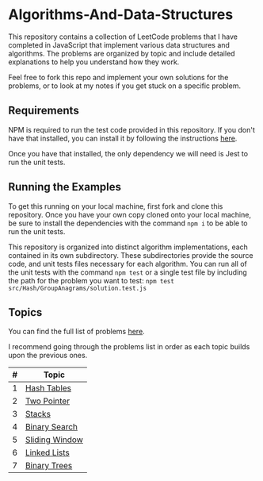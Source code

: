 # Algorithms-And-Data-Structures
This repository contains a collection of LeetCode problems that I have completed in JavaScript that implement various data structures and algorithms. The problems are organized by topic and include detailed explanations to help you understand how they work.

Feel free to fork this repo and implement your own solutions for the problems, or to look at my notes if you get stuck on a specific problem.

## Requirements

NPM is required to run the test code provided in this repository. If you don't have that installed, you can install it by following the instructions [here](https://docs.npmjs.com/downloading-and-installing-node-js-and-npm).

Once you have that installed, the only dependency we will need is Jest to run the unit tests.

## Running the Examples

To get this running on your local machine, first fork and clone this repository. Once you have your own copy cloned onto your local machine, be sure to install the dependencies with the command `npm i` to be able to run the unit tests.

This repository is organized into distinct algorithm implementations, each contained in its own subdirectory. These subdirectories provide the source code, and unit tests files necessary for each algorithm. You can run all of the unit tests with the command `npm test` or a single test file by including the path for the problem you want to test: `npm test src/Hash/GroupAnagrams/solution.test.js`

## Topics

You can find the full list of problems [here](https://github.com/Abi-Liu/Algorithms-And-Data-Structures/blob/main/src/ProblemList.md).

I recommend going through the problems list in order as each topic builds upon the previous ones.

<table>
    <thead>
        <tr>
            <th>#</th>
            <th>Topic</th>
        </tr>
    </thead>
    <tbody>
        <tr>
            <td>1</td>
            <td><a href = 'https://github.com/Abi-Liu/Algorithms-And-Data-Structures/tree/main/src/Hash'>Hash Tables</a></td>
        </tr>
        <tr>
            <td>2</td>
            <td><a href = 'https://github.com/Abi-Liu/Algorithms-And-Data-Structures/tree/main/src/TwoPointer'>Two Pointer</a></td>
        </tr>
        <tr>
            <td>3</td>
            <td><a href = 'https://github.com/Abi-Liu/Algorithms-And-Data-Structures/tree/main/src/Stacks'>Stacks</a></td>
        </tr>
        <tr>
            <td>4</td>
            <td><a href = 'https://github.com/Abi-Liu/Algorithms-And-Data-Structures/tree/main/src/BinarySearch'>Binary Search</a></td>
        </tr>
        <tr>
            <td>5</td>
            <td><a href = 'https://github.com/Abi-Liu/Algorithms-And-Data-Structures/tree/main/src/SlidingWindow'>Sliding Window</a></td>
        </tr>
        <tr>
            <td>6</td>
            <td><a href = 'https://github.com/Abi-Liu/Algorithms-And-Data-Structures/tree/main/src/LinkedLists'>Linked Lists</a></td>
        </tr>
        <tr>
            <td>7</td>
            <td><a href = 'https://github.com/Abi-Liu/Algorithms-And-Data-Structures/tree/main/src/BinaryTrees'>Binary Trees</a></td>
        </tr>
    </tbody>
</table>
